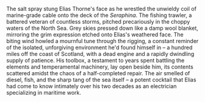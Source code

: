 The salt spray stung Elias Thorne's face as he wrestled the unwieldy coil of marine-grade cable onto the deck of the *Seraphina*.  The fishing trawler, a battered veteran of countless storms, pitched precariously in the choppy waters of the North Sea.  Grey skies pressed down like a damp wool blanket, mirroring the grim expression etched onto Elias's weathered face.  The biting wind howled a mournful tune through the rigging, a constant reminder of the isolated, unforgiving environment he'd found himself in – a hundred miles off the coast of Scotland, with a dead engine and a rapidly dwindling supply of patience.  His toolbox, a testament to years spent battling the elements and temperamental machinery, lay open beside him, its contents scattered amidst the chaos of a half-completed repair. The air smelled of diesel, fish, and the sharp tang of the sea itself – a potent cocktail that Elias had come to know intimately over his two decades as an electrician specializing in maritime work.
